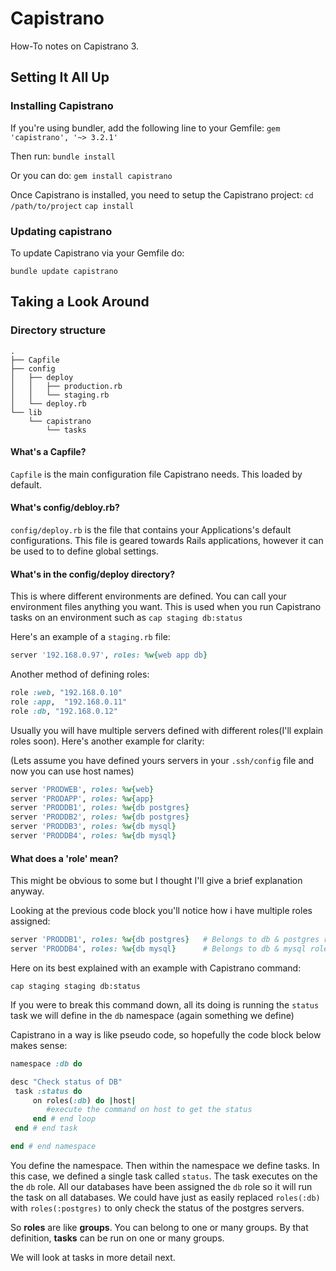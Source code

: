 # Capistrano  #


How-To notes on Capistrano 3. 



## Setting It All Up  ##


### Installing Capistrano ###


If you're using bundler, add the following line to your Gemfile:
`gem 'capistrano', '~> 3.2.1'`

Then run:
`bundle install`

Or you can do:
`gem install capistrano`

Once Capistrano is installed, you need to setup the Capistrano project:
`cd /path/to/project`
`cap install`


### Updating capistrano ###

To update Capistrano via your Gemfile do:

`bundle update capistrano`


## Taking a Look Around  ##

### Directory structure  ###

```
.
├── Capfile
├── config
│   ├── deploy
│   │   ├── production.rb
│   │   └── staging.rb
│   └── deploy.rb
└── lib
    └── capistrano
        └── tasks
```


#### What's a Capfile?  ####

`Capfile` is the main configuration file Capistrano needs. This loaded by default.


#### What's config/debloy.rb?   ####

`config/deploy.rb` is the file that contains your Applications's default configurations. This file is geared towards Rails applications, however it can be used to to define global settings.


#### What's in the config/deploy directory?  ####

This is where different environments are defined. You can call your environment files anything you want. This is used when you run Capistrano
tasks on an environment such as `cap staging db:status`

Here's an example of a `staging.rb` file:

```ruby
server '192.168.0.97', roles: %w{web app db}
```

Another method of defining roles:

```ruby
role :web, "192.168.0.10"
role :app,  "192.168.0.11"
role :db, "192.168.0.12"
```

Usually you will have multiple servers defined with different roles(I'll explain roles soon). Here's another example for clarity:

(Lets assume you have defined yours servers in your `.ssh/config` file and now you can use host names)

```ruby
server 'PRODWEB', roles: %w{web}
server 'PRODAPP', roles: %w{app}
server 'PRODDB1', roles: %w{db postgres}
server 'PRODDB2', roles: %w{db postgres}
server 'PRODDB3', roles: %w{db mysql}
server 'PRODDB4', roles: %w{db mysql}
```


#### What does a 'role' mean? ####

This might be obvious to some but I thought I'll give a brief explanation anyway.

Looking at the previous code block you'll notice how i have multiple roles assigned:

```ruby
server 'PRODDB1', roles: %w{db postgres}   # Belongs to db & postgres role
server 'PRODDB4', roles: %w{db mysql}      # Belongs to db & mysql role
```

Here on its best explained with an example with Capistrano command:

`cap staging staging db:status`

If you were to break this command down, all its doing is running the `status` task we will define in the `db` namespace (again something we define)

Capistrano in a way is like pseudo code, so hopefully the code block below makes sense:

```ruby
namespace :db do 

desc "Check status of DB"
 task :status do
 	 on roles(:db) do |host|
 		#execute the command on host to get the status
 	 end # end loop
 end # end task

end # end namespace
```

You define the namespace. Then within the namespace we define tasks. In this case, we defined a single task called `status`. The task executes on the the `db` role. All our databases have been assigned the `db` role so it will run the task on all databases.
We could have just as easily replaced `roles(:db)` with `roles(:postgres)` to only check the status of the postgres servers.


So **roles** are like **groups**. You can belong to one or many groups. By that definition, **tasks** can be run on one or many groups.


We will look at tasks in more detail next.







